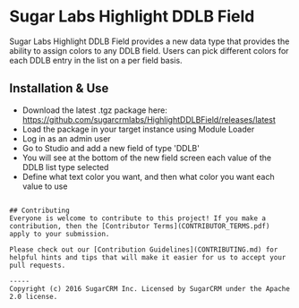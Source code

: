 # Sugar Labs Highlight DDLB Field

Sugar Labs Highlight DDLB Field provides a new data type that provides the ability to assign colors to any DDLB field. Users can pick different colors for each DDLB entry in the list on a per field basis.

## Installation & Use
* Download the latest .tgz package here: https://github.com/sugarcrmlabs/HighlightDDLBField/releases/latest
* Load the package in your target instance using Module Loader
* Log in as an admin user
* Go to Studio and add a new field of type 'DDLB'
* You will see at the bottom of the new field screen each value of the DDLB list type selected
* Define what text color you want, and then what color you want each value to use
```

## Contributing
Everyone is welcome to contribute to this project! If you make a contribution, then the [Contributor Terms](CONTRIBUTOR_TERMS.pdf) apply to your submission.

Please check out our [Contribution Guidelines](CONTRIBUTING.md) for helpful hints and tips that will make it easier for us to accept your pull requests.

-----
Copyright (c) 2016 SugarCRM Inc. Licensed by SugarCRM under the Apache 2.0 license.
